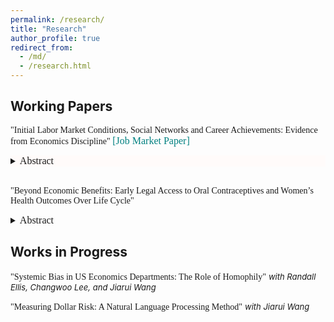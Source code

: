 ```yaml
---
permalink: /research/
title: "Research"
author_profile: true
redirect_from: 
  - /md/
  - /research.html
---
```


## Working Papers

<span style="font-family: pxfonts;">"Initial Labor Market Conditions, Social Networks and Career Achievements: Evidence from Economics Discipline" <a href="https://github.com/Liqiang-Liu/Liqiang-Liu.github.io/blob/main/files/jmp.pdf" style="text-decoration:none;"><span style="color:teal"><font size="3">[Job Market Paper]</font></span></a></span>

  <details style="font-size:80%; background-color:#fffbfa;">
  <summary style="font-size: 14px;"><span style="font-family: pxfonts;"><font size="3">Abstract</font></span></summary>
  <span style="font-family: pxfonts;"><font size="3">This paper studies the impacts of initial labor market conditions on young economists' early-career co-authorship networks and academic achievements. The identification leverages the plausibly exogenous variation in labor market conditions at initial entry instrumented by the unemployment rates of the predicted year of graduation. Using our three novel datasets (PhD Candidate, Top5 Co-authorship Network, and NBER Affiliated Scholar), we find that economists graduating during periods of elevated unemployment rates demonstrate expanded social networks and increased research output; however, the impact on research output diminishes after the fifth year following graduation. Furthermore, our findings suggest that recession economists who are male and non-US citizens encounter reduced probabilities of securing tenure positions at prestigious academic institutions. Additionally, our analysis of heterogeneity suggests that the effects of adverse initial labor market conditions are primarily driven by economists who are white, male, non-US citizens, and graduating from tier 1 schools. We also explore the mechanisms underlying the effect of initial labor market conditions. The findings suggest that the increased extrinsic motivation may enhance social networks and research output during the initial four years, the anticipated attainment of tenure and the pursuit of post-doctoral positions may partially explain the reversal of impact in later years, and non-research factors may explain the diminished likelihood of achieving tenure at prestigious academic institutions.</font></span>
  </details><br>


<span style="font-family: pxfonts;">"Beyond Economic Benefits: Early Legal Access to Oral Contraceptives and Women’s Health Outcomes Over Life Cycle"</span>

  <details>
  <summary style="font-size: 14px;"><span style="font-family: pxfonts;"><font size="3">Abstract</font></span></summary>
  <span style="font-family: pxfonts;"><font size="3">This paper investigates the effects of early legal access to oral contraceptives on women’s life-cycle health outcomes (e.g., mortality and self-reported disability) using the plausible quasi-experimental design introduced by Goldin and Katz (2002). The identification leverages the cross-state and cross-cohort variation in state consent laws. Utilizing the difference-in-differences approach, our results suggest that early access to the pill reduces women's mortality rates during their 30s and 40s, and the improvement in health is primarily driven by the decline in mortality rate caused by cancer, diabetes, heart disease, and cerebrovascular disease. Also, we find that women who would have had early access to the pill are, on average, more likely to have self-reported physical disability during their late 50s and 60s. Additionally, our analysis reveals that non-white women experience greater benefits from early pill access. Our mechanism analysis identifies four potential channels: early access to the pill (1) rises in college completion, (2) increases (decreases) in oral contraceptive-related mortality, (3) increases (decreases) in health behavior measures, and (4) enhances life expectancy.</font></span>
  </details>

## Works in Progress
<span style="font-family: pxfonts;">"Systemic Bias in US Economics Departments: The Role of Homophily"</span> <span style="font-size:13px;"> *with Randall Ellis, Changwoo Lee, and Jiarui Wang* </span>

<span style="font-family: pxfonts;">"Measuring Dollar Risk: A Natural Language Processing Method"</span> <span style="font-size:13px;"> *with Jiarui Wang* </span>

